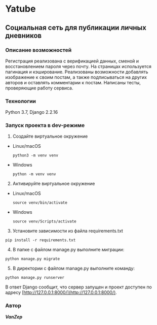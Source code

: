# Yatube
## Социальная сеть для публикации личных дневников
### Описание возможностей
Регистрация реализована с верификацией данных, сменой и восстановлением пароля через почту. На страницах используется пагинация и кэширование. Реализованы возможности добавлять изображение к своим постам, а также подписываться на других авторов и оставлять комментарии к постам. Написаны тесты, проверяющие работу сервиса.
### Технологии
Python 3.7,
Django 2.2.16
### Запуск проекта в dev-режиме
1. Создайте виртуальное окружение
- Linux/macOS

    ```
    python3 -m venv venv
    ```

- Windows

    ```
    python -m venv venv
    ```

2. Активируйте виртуальное окружение
- Linux/macOS

    ```
    source venv/bin/activate
    ```
- Windows

    ```
    source venv/Scripts/activate
    ```
3. Установите зависимости из файла requirements.txt
```
pip install -r requirements.txt
```
4. В папке с файлом manage.py выполните миграции:
```
python manage.py migrate
```
5. В директории с файлом manage.py выполните команду:
```
python manage.py runserver
```
В ответ Django сообщит, что сервер запущен и проект доступен по адресу [http://127.0.0.1:8000/](http://127.0.0.1:8000/).

### Автор
***VanZep***
